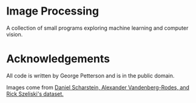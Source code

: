 # Image Processing

A collection of small programs exploring machine learning and computer vision.

# Acknowledgements

All code is written by George Petterson and is in the public domain.

Images come from [Daniel Scharstein, Alexander Vandenberg-Rodes, and Rick Szeliski's dataset.](http://vision.middlebury.edu/stereo/data/scenes2003/)
